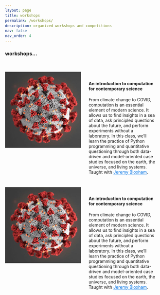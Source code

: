 ```yaml
---
layout: page
title: workshops
permalink: /workshops/
description: organized workshops and competitions
nav: false
nav_order: 4
---
```



### workshops...

<br>
<br>

<!-- Main container with separate hover for text only -->
<div style="clear: both; display: flex; align-items: flex-start;">
  <!-- Image section without hover effect -->
  <div style="flex-shrink: 0; padding-right: 3%;">
    <img src="/assets/img/science5.png" alt="Science class image" class="img-fluid rounded z-depth-1" style="width: 100%; height: auto;">
  </div>
  
  <!-- Text container with hover and click functionality -->
  <div onclick="window.open('https://www.google.com', '_blank')" style="cursor: pointer; padding: 10px; transition: background-color 0.3s; width: 100%;">
    <h4>An introduction to computation for contemporary science</h4>
    <p>
      From climate change to COVID, computation is an essential element of modern science. It allows us to find insights in a sea of data, ask principled questions about the future, and perform experiments without a laboratory. In this class, we’ll learn the practice of Python programming and quantitative questioning through both data-driven and model-oriented case studies focused on the earth, the universe, and living systems. Taught with 
      <!-- Inner link that prevents outer link from activating on click -->
      <a href="https://eps.harvard.edu/people/jeremy-bloxham" target="_blank" style="color: #0073e6; text-decoration: underline;" onclick="event.stopPropagation();">Jeremy Bloxham</a>.
    </p>
  </div>
</div>

<!-- CSS for hover effect on the text container only -->
<style>
  /* Hover effect on the text container only */
  div[onclick]:hover {
    background-color: #f0f0f0; /* Light gray background on hover */
  }
</style>

<br>

<!-- Main container with separate hover for text only -->
<div style="clear: both; display: flex; align-items: flex-start;">
  <!-- Image section without hover effect -->
  <div style="flex-shrink: 0; padding-right: 3%;">
    <img src="/assets/img/science5.png" alt="Science class image" class="img-fluid rounded z-depth-1" style="width: 100%; height: auto;">
  </div>
  
  <!-- Text container with hover and click functionality -->
  <div onclick="window.open('https://www.google.com', '_blank')" style="cursor: pointer; padding: 10px; transition: background-color 0.3s; width: 100%;">
    <h4>An introduction to computation for contemporary science</h4>
    <p>
      From climate change to COVID, computation is an essential element of modern science. It allows us to find insights in a sea of data, ask principled questions about the future, and perform experiments without a laboratory. In this class, we’ll learn the practice of Python programming and quantitative questioning through both data-driven and model-oriented case studies focused on the earth, the universe, and living systems. Taught with 
      <!-- Inner link that prevents outer link from activating on click -->
      <a href="https://eps.harvard.edu/people/jeremy-bloxham" target="_blank" style="color: #0073e6; text-decoration: underline;" onclick="event.stopPropagation();">Jeremy Bloxham</a>.
    </p>
  </div>
</div>

<!-- CSS for hover effect on the text container only -->
<style>
  /* Hover effect on the text container only */
  div[onclick]:hover {
    background-color: #f0f0f0; /* Light gray background on hover */
  }
</style>


<br>
<br>










